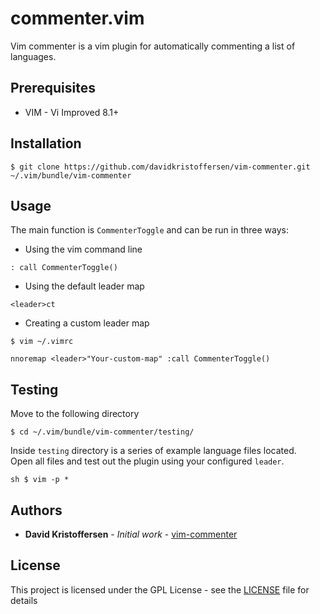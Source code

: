 # commenter.vim

Vim commenter is a vim plugin for automatically commenting a list of languages.

## Prerequisites

* VIM - Vi Improved 8.1+

## Installation

```
$ git clone https://github.com/davidkristoffersen/vim-commenter.git ~/.vim/bundle/vim-commenter
```

## Usage

The main function is `CommenterToggle` and can be run in three ways:

- Using the vim command line

```
: call CommenterToggle()
```

- Using the default leader map

```vim
<leader>ct
```

- Creating a custom leader map

```
$ vim ~/.vimrc
```
```vim
nnoremap <leader>"Your-custom-map" :call CommenterToggle()
```

## Testing

Move to the following directory

```
$ cd ~/.vim/bundle/vim-commenter/testing/
```

Inside `testing` directory is a series of example language files located.  
Open all files and test out the plugin using your configured `leader`.

``sh
$ vim -p *
``

## Authors

* **David Kristoffersen** - *Initial work* - [vim-commenter](https://github.com/davidkristoffersen)

## License

This project is licensed under the GPL License - see the [LICENSE](LICENSE) file for details
